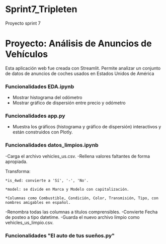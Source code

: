 # Sprint7_Tripleten
Proyecto sprint 7
# Proyecto: Análisis de Anuncios de Vehículos

Esta aplicación web fue creada con Streamlit. Permite analizar un conjunto de datos de anuncios de coches usados en Estados Unidos de América
### Funcionalidades EDA.ipynb
- Mostrar histograma del odómetro
- Mostrar gráfico de dispersión entre precio y odómetro

### Funcionalidades app.py
- Muestra los gráficos (histograma y gráfico de dispersión) interactivos y están construidos con Plotly.

### Funcionalidades datos_limpios.ipynb
-Carga el archivo vehicles_us.csv.
-Rellena valores faltantes de forma apropiada.

Transforma:

    *is_4wd: convierte a 'Sí', '-', 'No'.

    *model: se divide en Marca y Modelo con capitalización.

    *Columnas como Combustible, Condición, Color, Transmisión, Tipo, con nombres amigables en español.

-Renombra todas las columnas a títulos comprensibles.
-Convierte Fecha de posteo a tipo datetime.
-Guarda el nuevo archivo limpio como vehicles_us_limpio.csv.

### Funcionalidades "El auto de tus sueños.py"
